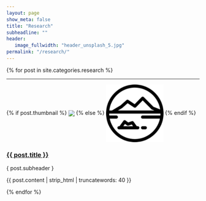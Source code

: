 ```yaml
---
layout: page
show_meta: false
title: "Research"
subheadline: ""
header:
   image_fullwidth: "header_unsplash_5.jpg"
permalink: "/research/"
---
```

<!-- <ul>
    {% for post in site.categories.research %}
    <li><a href="{{ site.url }}{{ post.url }}">{{ post.title }}</a></li>
    {% endfor %}
</ul> -->



{% for post in site.categories.research %}
<hr />
<div class="row">
  <div class="span2">
    {% if post.thumbnail %}
	<img src="{{ post.thumbnail }}" align="center" width="150" />
	{% else %}
	<img src="/assets/img/nature.png" align="center" width="150"/>
	{% endif %}
  </div>
  <div class="span10">
  <p><a href="{{ post.url }}"><h3>{{ post.title }}</h3></a></p>
  <p>{ post.subheader }</p>
	<p>{{ post.content | strip_html | truncatewords: 40 }}
	</p>
  </div>
</div>
{% endfor %}
